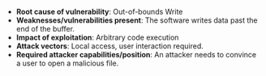 - **Root cause of vulnerability**: Out-of-bounds Write
- **Weaknesses/vulnerabilities present**: The software writes data past the end of the buffer.
- **Impact of exploitation**: Arbitrary code execution
- **Attack vectors**: Local access, user interaction required.
- **Required attacker capabilities/position**: An attacker needs to convince a user to open a malicious file.